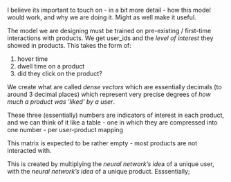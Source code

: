 I believe its important to touch on - in a bit more detail - how this model would work, and why we are doing it. Might as well make it useful.

The model we are designing must be trained on pre-existing / first-time interactions with products. We get user_ids and the *level of interest* they showed in products. This takes the form of:

1. hover time
2. dwell time on a product
3. did they click on the product?

We create what are called *dense vectors* which are essentially decimals (to around 3 decimal places) which represent very precise degrees of *how much a product was ‘liked’ by a user*.

These three (essentially) numbers are indicators of interest in each product, and we can think of it like a table - one in which they are compressed into one number - per user-product mapping

This matrix is expected to be rather empty - most products are not interacted with.

This is created by multiplying the *neural network’s ide*a of a unique user, with the *neural network’s idea* of a unique product. Esssentially;
